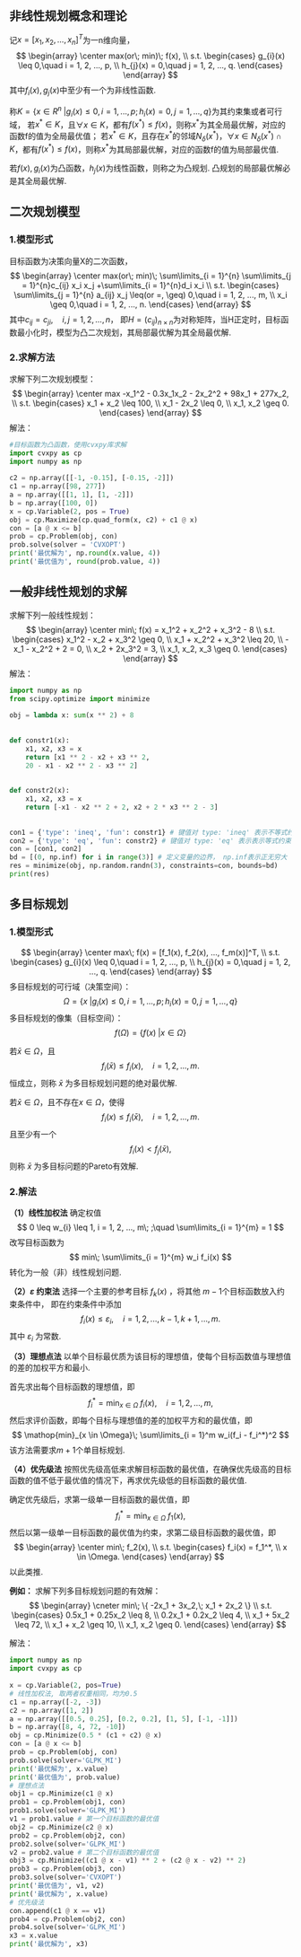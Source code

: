 ## 非线性规划概念和理论
记$x = [x_1, x_2, ..., x_n]^T$为一n维向量，
$$
\begin{array}
\center
max(or\; min)\; f(x), \\
s.t.
\begin{cases}
g_{i}(x) \leq 0,\quad i = 1, 2, ..., p, \\
h_{j}(x) = 0,\quad j = 1, 2, ..., q.
\end{cases}
\end{array}
$$
其中$f_{i}(x),g_{j}(x)$中至少有一个为非线性函数.

称$K = \{ x \in R^{n}\; | g_i(x) \leq 0, i = 1, ..., p;h_i(x) = 0,j = 1, ...,q \}$为其约束集或者可行域，
若$x^* \in K$，且$\forall x \in K$，都有$f(x^*) \leq f(x)$，则称$x^*$为其全局最优解，对应的函数f的值为全局最优值；
若$x^* \in K$，且存在$x^*$的邻域$N_{\delta}(x^*)$，$\forall x \in N_{\delta}(x^*) \cap K$，都有$f(x^*) \leq f(x)$，则称$x^*$为其局部最优解，对应的函数f的值为局部最优值.

若$f(x),g_i(x)$为凸函数，$h_j(x)$为线性函数，则称之为凸规划.
凸规划的局部最优解必是其全局最优解.

## 二次规划模型
### 1.模型形式
目标函数为决策向量X的二次函数，
$$
\begin{array}
\center
max(or\; min)\; \sum\limits_{i = 1}^{n} \sum\limits_{j = 1}^{n}c_{ij} x_i x_j +\sum\limits_{i = 1}^{n}d_i x_i \\
s.t.
\begin{cases}
\sum\limits_{j = 1}^{n} a_{ij} x_j \leq(or =, \geq) 0,\quad i = 1, 2, ..., m, \\
x_i \geq 0,\quad i = 1, 2, ..., n.
\end{cases}
\end{array}
$$
其中$c_{ij} = c_{ji},\quad i,j = 1, 2, ...,n$，
即$H = (c_{ij})_{n \times n}$为对称矩阵，当H正定时，目标函数最小化时，模型为凸二次规划，其局部最优解为其全局最优解.

### 2.求解方法
求解下列二次规划模型：
$$
\begin{array}
\center
max -x_1^2 - 0.3x_1x_2 - 2x_2^2 + 98x_1 + 277x_2, \\
s.t.
\begin{cases}
x_1 + x_2 \leq 100, \\
x_1 - 2x_2 \leq 0, \\
x_1, x_2 \geq 0.
\end{cases}
\end{array}
$$
解法：
```python
#目标函数为凸函数，使用cvxpy库求解
import cvxpy as cp  
import numpy as np  
  
c2 = np.array([[-1, -0.15], [-0.15, -2]])  
c1 = np.array([98, 277])  
a = np.array([[1, 1], [1, -2]])  
b = np.array([100, 0])  
x = cp.Variable(2, pos = True)  
obj = cp.Maximize(cp.quad_form(x, c2) + c1 @ x)  
con = [a @ x <= b]  
prob = cp.Problem(obj, con)  
prob.solve(solver = 'CVXOPT')  
print('最优解为', np.round(x.value, 4))  
print('最优值为', round(prob.value, 4))
```

## 一般非线性规划的求解
求解下列一般线性规划：
$$
\begin{array}
\center
min\; f(x) = x_1^2 + x_2^2 + x_3^2 - 8 \\
s.t.
\begin{cases}
x_1^2 - x_2 + x_3^2 \geq 0, \\
x_1 + x_2^2 + x_3^2 \leq 20, \\
-x_1 - x_2^2 + 2 = 0, \\
x_2 + 2x_3^2 = 3, \\
x_1, x_2, x_3 \geq 0.
\end{cases}
\end{array}
$$
解法：
```python
import numpy as np  
from scipy.optimize import minimize  
  
obj = lambda x: sum(x ** 2) + 8  
  
  
def constr1(x):  
	x1, x2, x3 = x  
	return [x1 ** 2 - x2 + x3 ** 2,  
	20 - x1 - x2 ** 2 - x3 ** 2]  
  
  
def constr2(x):  
	x1, x2, x3 = x  
	return [-x1 - x2 ** 2 + 2, x2 + 2 * x3 ** 2 - 3]  
  
  
con1 = {'type': 'ineq', 'fun': constr1} # 键值对 type: 'ineq' 表示不等式约束  
con2 = {'type': 'eq', 'fun': constr2} # 键值对 type: 'eq' 表示表示等式约束  
con = [con1, con2]  
bd = [(0, np.inf) for i in range(3)] # 定义变量的边界， np.inf表示正无穷大  
res = minimize(obj, np.random.randn(3), constraints=con, bounds=bd)  
print(res)
```

## 多目标规划
### 1.模型形式
$$
\begin{array}
\center
max\; f(x) = [f_1(x), f_2(x), ..., f_m(x)]^T, \\
s.t.
\begin{cases}
g_{i}(x) \leq 0,\quad i = 1, 2, ..., p, \\
h_{j}(x) = 0,\quad j = 1, 2, ..., q.
\end{cases}
\end{array}
$$
多目标规划的可行域（决策空间）：
$$
\Omega = \{ x\; | g_i(x) \leq 0, i = 1, ..., p;h_i(x) = 0,j = 1, ...,q \}
$$
多目标规划的像集（目标空间）：
$$
f(\Omega) = \{ f(x)\;| x \in \Omega \}
$$

若$\bar{x} \in \Omega$，且
$$
f_i(\bar{x}) \leq f_i(x),\quad i = 1, 2, ..., m.
$$
恒成立，则称 $\bar{x}$ 为多目标规划问题的绝对最优解.


若$\bar{x} \in \Omega$，且不存在$x \in \Omega$，使得
$$
f_i(x) \leq f_i(\bar{x}),\quad i = 1, 2, ...,m.
$$
且至少有一个
$$
f_i(x) < f_j(\bar{x}),
$$
则称 $\bar{x}$ 为多目标问题的Pareto有效解.

### 2.解法
**（1）线性加权法**
确定权值
$$
0 \leq w_{i} \leq 1, i = 1, 2, ..., m\; ;\quad \sum\limits_{i = 1}^{m} = 1
$$
改写目标函数为
$$
min\; \sum\limits_{i = 1}^{m} w_i f_i(x)
$$
转化为一般（非）线性规划问题.

**（2）$\varepsilon$ 约束法**
选择一个主要的参考目标 $f_k(x)$ ，将其他 $m -1$个目标函数放入约束条件中，
即在约束条件中添加
$$
f_i(x) \leq \varepsilon_i,\quad i = 1, 2, ...,k - 1, k + 1, ..., m.
$$
其中  $\varepsilon_i$ 为常数.

**（3）理想点法**
以单个目标最优质为该目标的理想值，使每个目标函数值与理想值的差的加权平方和最小.

首先求出每个目标函数的理想值，即
$$
f_i^* = \mathop{min}_{x \in \Omega}\; f_i(x),\quad i = 1, 2, ..., m,
$$
然后求评价函数，即每个目标与理想值的差的加权平方和的最优值，即
$$
\mathop{min}_{x \in \Omega}\; \sum\limits_{i = 1}^m w_i(f_i - f_i^*)^2
$$
该方法需要求$m + 1$个单目标规划.

**（4）优先级法**
按照优先级高低来求解目标函数的最优值，在确保优先级高的目标函数的值不低于最优值的情况下，再求优先级低的目标函数的最优值.

确定优先级后，求第一级单一目标函数的最优值，即
$$
f_i^* = \mathop{min}_{x \in \Omega}\; f_1(x),
$$
然后以第一级单一目标函数的最优值为约束，求第二级目标函数的最优值，即
$$
\begin{array}
\center
min\; f_2(x), \\
s.t.
\begin{cases}
f_i(x) = f_1^*, \\
x \in \Omega.
\end{cases}
\end{array}
$$
以此类推.

**例如：**
求解下列多目标规划问题的有效解：
$$
\begin{array}
\cneter
min\; \{ -2x_1 + 3x_2,\; x_1 + 2x_2 \} \\
s.t.
\begin{cases}
0.5x_1 + 0.25x_2 \leq 8, \\
0.2x_1 + 0.2x_2 \leq 4, \\
x_1 + 5x_2 \leq 72, \\
x_1 + x_2 \geq 10, \\
x_1, x_2 \geq 0.
\end{cases}
\end{array}
$$

解法：
```python
import numpy as np  
import cvxpy as cp  
  
x = cp.Variable(2, pos=True)  
# 线性加权法, 取两者权重相同，均为0.5  
c1 = np.array([-2, -3])  
c2 = np.array([1, 2])  
a = np.array([[0.5, 0.25], [0.2, 0.2], [1, 5], [-1, -1]])  
b = np.array([8, 4, 72, -10])  
obj = cp.Minimize(0.5 * (c1 + c2) @ x)  
con = [a @ x <= b]  
prob = cp.Problem(obj, con)  
prob.solve(solver='GLPK_MI')  
print('最优解为', x.value)  
print('最优值为', prob.value)  
# 理想点法  
obj1 = cp.Minimize(c1 @ x)  
prob1 = cp.Problem(obj1, con)  
prob1.solve(solver='GLPK_MI')  
v1 = prob1.value # 第一个目标函数的最优值  
obj2 = cp.Minimize(c2 @ x)  
prob2 = cp.Problem(obj2, con)  
prob2.solve(solver='GLPK_MI')  
v2 = prob2.value # 第二个目标函数的最优值  
obj3 = cp.Minimize((c1 @ x - v1) ** 2 + (c2 @ x - v2) ** 2)  
prob3 = cp.Problem(obj3, con)  
prob3.solve(solver='CVXOPT')  
print('最优值为', v1, v2)  
print('最优解为', x.value)  
# 优先级法  
con.append(c1 @ x == v1)  
prob4 = cp.Problem(obj2, con)  
prob4.solve(solver='GLPK_MI')  
x3 = x.value  
print('最优解为', x3)